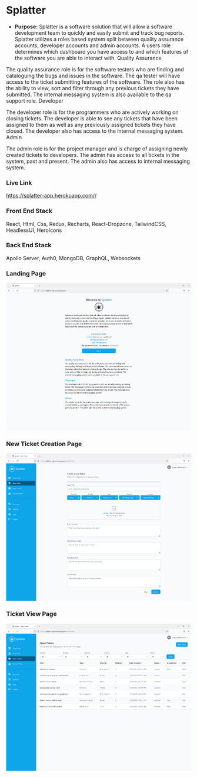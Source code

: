 # Splatter

- **Purpose:** 
Splatter is a software solution that will allow a software development team to quickly and easily submit and track bug reports. Splatter utilizes a roles based system split between quality assurance accounts, developer accounts and admin accounts. A users role determines which dashboard you have access to and which features of the software you are able to interact with.
Quality Assurance

The quality assurance role is for the software testers who are finding and cataloguing the bugs and issues in the software. The qa tester will have access to the ticket submitting features of the software. The role also has the ability to view, sort and filter through any previous tickets they have submitted. The internal messaging system is also available to the qa support role.
Developer

The developer role is for the programmers who are actively working on closing tickets. The developer is able to see any tickets that have been assigned to them as well as any previously assigned tickets they have closed. The developer also has access to the internal messaging system.
Admin

The admin role is for the project manager and is charge of assigning newly created tickets to developers. The admin has access to all tickets in the system, past and present. The admin also has access to internal messaging system.

### Live Link

<https://splatter-app.herokuapp.com//>

### Front End Stack
React, Html, Css, Redux, Recharts, React-Dropzone, TailwindCSS, HeadlessUI, HeroIcons

### Back End Stack
Apollo Server, Auth0, MongoDB, GraphQL, Websockets

### Landing Page

![landing page](mainpage.png)

### New Ticket Creation Page
![new ticket](newticket.png)

### Ticket View Page
![ticket view](opentickets.png)
